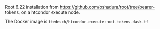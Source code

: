 Root 6.22 installation from https://github.com/oshadura/root/tree/bearer-tokens, on a htcondor execute node. 

The Docker image is ```ttedesch/htcondor-execute:root-tokens-dask-tf```
